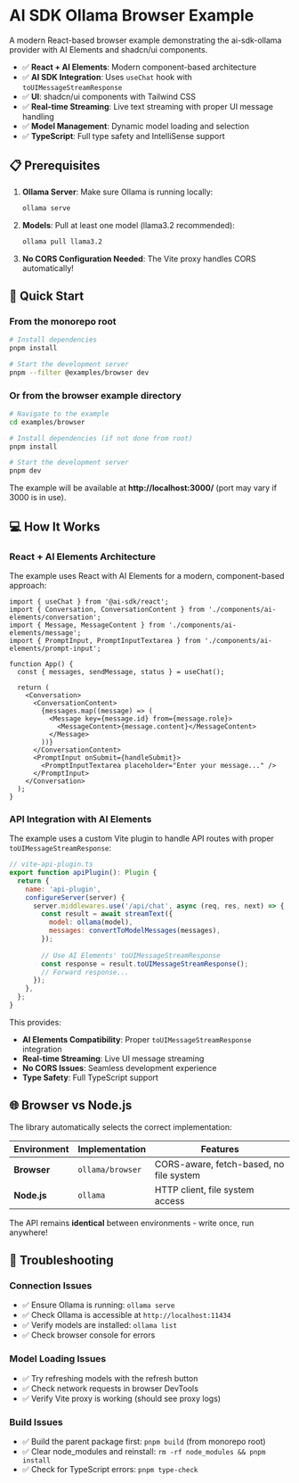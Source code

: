 # AI SDK Ollama Browser Example

A modern React-based browser example demonstrating the ai-sdk-ollama provider with AI Elements and shadcn/ui components.

- ✅ **React + AI Elements**: Modern component-based architecture
- ✅ **AI SDK Integration**: Uses `useChat` hook with `toUIMessageStreamResponse`
- ✅ **UI**: shadcn/ui components with Tailwind CSS
- ✅ **Real-time Streaming**: Live text streaming with proper UI message handling
- ✅ **Model Management**: Dynamic model loading and selection
- ✅ **TypeScript**: Full type safety and IntelliSense support

## 📋 Prerequisites

1. **Ollama Server**: Make sure Ollama is running locally:

   ```bash
   ollama serve
   ```

2. **Models**: Pull at least one model (llama3.2 recommended):

   ```bash
   ollama pull llama3.2
   ```

3. **No CORS Configuration Needed**: The Vite proxy handles CORS automatically!

## 🚀 Quick Start

### From the monorepo root

```bash
# Install dependencies
pnpm install

# Start the development server
pnpm --filter @examples/browser dev
```

### Or from the browser example directory

```bash
# Navigate to the example
cd examples/browser

# Install dependencies (if not done from root)
pnpm install

# Start the development server
pnpm dev
```

The example will be available at **http://localhost:3000/** (port may vary if 3000 is in use).

## 💻 How It Works

### React + AI Elements Architecture

The example uses React with AI Elements for a modern, component-based approach:

```tsx
import { useChat } from '@ai-sdk/react';
import { Conversation, ConversationContent } from './components/ai-elements/conversation';
import { Message, MessageContent } from './components/ai-elements/message';
import { PromptInput, PromptInputTextarea } from './components/ai-elements/prompt-input';

function App() {
  const { messages, sendMessage, status } = useChat();
  
  return (
    <Conversation>
      <ConversationContent>
        {messages.map((message) => (
          <Message key={message.id} from={message.role}>
            <MessageContent>{message.content}</MessageContent>
          </Message>
        ))}
      </ConversationContent>
      <PromptInput onSubmit={handleSubmit}>
        <PromptInputTextarea placeholder="Enter your message..." />
      </PromptInput>
    </Conversation>
  );
}
```

### API Integration with AI Elements

The example uses a custom Vite plugin to handle API routes with proper `toUIMessageStreamResponse`:

```javascript
// vite-api-plugin.ts
export function apiPlugin(): Plugin {
  return {
    name: 'api-plugin',
    configureServer(server) {
      server.middlewares.use('/api/chat', async (req, res, next) => {
        const result = await streamText({
          model: ollama(model),
          messages: convertToModelMessages(messages),
        });
        
        // Use AI Elements' toUIMessageStreamResponse
        const response = result.toUIMessageStreamResponse();
        // Forward response...
      });
    },
  };
}
```

This provides:

- **AI Elements Compatibility**: Proper `toUIMessageStreamResponse` integration
- **Real-time Streaming**: Live UI message streaming
- **No CORS Issues**: Seamless development experience
- **Type Safety**: Full TypeScript support

## 🌐 Browser vs Node.js

The library automatically selects the correct implementation:

| Environment | Implementation   | Features                                |
| ----------- | ---------------- | --------------------------------------- |
| **Browser** | `ollama/browser` | CORS-aware, fetch-based, no file system |
| **Node.js** | `ollama`         | HTTP client, file system access         |

The API remains **identical** between environments - write once, run anywhere!

## 🐛 Troubleshooting

### Connection Issues

- ✅ Ensure Ollama is running: `ollama serve`
- ✅ Check Ollama is accessible at `http://localhost:11434`
- ✅ Verify models are installed: `ollama list`
- ✅ Check browser console for errors

### Model Loading Issues

- ✅ Try refreshing models with the refresh button
- ✅ Check network requests in browser DevTools
- ✅ Verify Vite proxy is working (should see proxy logs)

### Build Issues

- ✅ Build the parent package first: `pnpm build` (from monorepo root)
- ✅ Clear node_modules and reinstall: `rm -rf node_modules && pnpm install`
- ✅ Check for TypeScript errors: `pnpm type-check`
